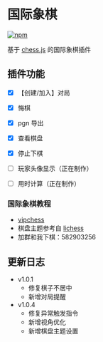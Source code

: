 # 国际象棋

[![npm](https://img.shields.io/npm/v/koishi-plugin-ichess?style=flat-square)](https://www.npmjs.com/package/koishi-plugin-ichess)

基于 [chess.js](https://github.com/jhlywa/chess.js) 的国际象棋插件

## 插件功能

- [x] 【创建/加入】对局
- [x] 悔棋
- [x] pgn 导出
- [x] 查看棋盘
- [x] 停止下棋

- [ ] 玩家头像显示（正在制作）
- [ ] 用时计算（正在制作）

### 国际象棋教程

- [vipchess](https://www.bilibili.com/video/BV1S7411M7vy)
- 棋盘主题参考自 [lichess](https://lichess.org/)
- 加群和我下棋：582903256

## 更新日志

- v1.0.1
    - 修复棋子不居中
    - 新增对局提醒
- v1.0.4
    - 修复异常触发指令
    - 新增视角优化
    - 新增棋盘主题设置

